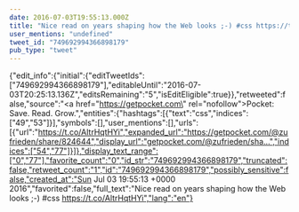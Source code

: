 ```yaml
---
date: 2016-07-03T19:55:13.000Z
title: "Nice read on years shaping how the Web looks ;-) #css https://t.co/AltrHqtHYi″"
user_mentions: "undefined"
tweet_id: "749692994366898179"
pub_type: "tweet"
---
```

{"edit_info":{"initial":{"editTweetIds":["749692994366898179"],"editableUntil":"2016-07-03T20:25:13.136Z","editsRemaining":"5","isEditEligible":true}},"retweeted":false,"source":"<a href=\"https://getpocket.com\" rel=\"nofollow\">Pocket: Save. Read. Grow.</a>","entities":{"hashtags":[{"text":"css","indices":["49","53"]}],"symbols":[],"user_mentions":[],"urls":[{"url":"https://t.co/AltrHqtHYi","expanded_url":"https://getpocket.com/@zufrieden/share/824644","display_url":"getpocket.com/@zufrieden/sha…","indices":["54","77"]}]},"display_text_range":["0","77"],"favorite_count":"0","id_str":"749692994366898179","truncated":false,"retweet_count":"1","id":"749692994366898179","possibly_sensitive":false,"created_at":"Sun Jul 03 19:55:13 +0000 2016","favorited":false,"full_text":"Nice read on years shaping how the Web looks ;-) #css https://t.co/AltrHqtHYi","lang":"en"}
